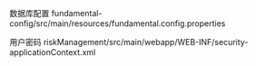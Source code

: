 数据库配置 fundamental-config/src/main/resources/fundamental.config.properties

用户密码 riskManagement/src/main/webapp/WEB-INF/security-applicationContext.xml
